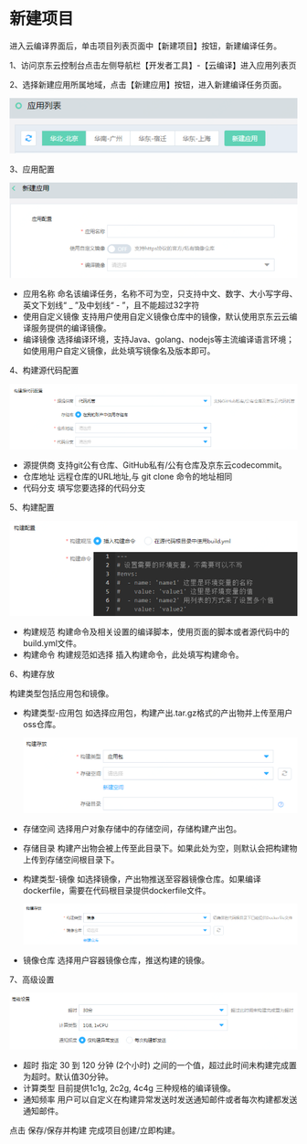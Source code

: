 # 新建项目

进入云编译界面后，单击项目列表页面中【新建项目】按钮，新建编译任务。

1、访问京东云控制台点击左侧导航栏【开发者工具】-【云编译】进入应用列表页

2、选择新建应用所属地域，点击【新建应用】按钮，进入新建编译任务页面。

 ![](/image/codebuild/appList.PNG) 

3、应用配置

 ![](/image/codebuild/createApp1.PNG) 
 
   * 应用名称
   命名该编译任务，名称不可为空，只支持中文、数字、大小写字母、英文下划线“ _ ”及中划线“ - ”，且不能超过32字符
   * 使用自定义镜像
   支持用户使用自定义镜像仓库中的镜像，默认使用京东云云编译服务提供的编译镜像。
   * 编译镜像
   选择编译环境，支持Java、golang、nodejs等主流编译语言环境；如使用用户自定义镜像，此处填写镜像名及版本即可。
 
4、构建源代码配置

 ![](/image/codebuild/createApp2.PNG) 
 
   * 源提供商
     支持git公有仓库、GitHub私有/公有仓库及京东云codecommit。
   * 仓库地址
     远程仓库的URL地址,与 git clone 命令的地址相同
   * 代码分支
     填写您要选择的代码分支

5、构建配置

 ![](/image/codebuild/createApp3.PNG) 
 
   * 构建规范
     构建命令及相关设置的编译脚本，使用页面的脚本或者源代码中的build.yml文件。
   * 构建命令
     构建规范如选择 插入构建命令，此处填写构建命令。

 
6、构建存放

 构建类型包括应用包和镜像。
   * 构建类型-应用包
     如选择应用包，构建产出.tar.gz格式的产出物并上传至用户oss仓库。
     
     ![](/image/codebuild/createApp4.PNG) 
     
   * 存储空间
     选择用户对象存储中的存储空间，存储构建产出包。
   * 存储目录
     构建产出物会被上传至此目录下。如果此处为空，则默认会把构建物上传到存储空间根目录下。
     
     
   * 构建类型-镜像
     如选择镜像，产出物推送至容器镜像仓库。如果编译dockerfile，需要在代码根目录提供dockerfile文件。
     
     ![](/image/codebuild/createApp5.PNG) 
     
   * 镜像仓库
     选择用户容器镜像仓库，推送构建的镜像。

	
7、高级设置

   ![](/image/codebuild/createApp6.PNG) 
 
   * 超时
     指定 30 到 120 分钟 (2个小时) 之间的一个值，超过此时间未构建完成置为超时。默认值30分钟。
   * 计算类型
     目前提供1c1g, 2c2g, 4c4g 三种规格的编译镜像。
   * 通知频率
     用户可以自定义在构建异常发送时发送通知邮件或者每次构建都发送通知邮件。


点击 保存/保存并构建 完成项目创建/立即构建。
